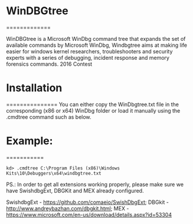 # WinDBGtree
=============

WinDBGtree is a Microsoft WinDbg command tree that expands the set of available commands by Microsoft WinDbg, 
Windbgtree aims at making life easier for windows kernel researchers, troubleshooters and security experts with a series of debugging, incident response and memory forensics commands. 2016 Contest

# Installation
===============
You can either copy the WinDbgtree.txt file in the corresponding (x86 or x64) WinDbg folder or load it manually using the .cmdtree command such as below. 

# Example:
===========
```
kd> .cmdtree C:\Program Files (x86)\Windows Kits\10\Debuggers\x64\windbgtree.txt
```

PS.: In order to get all extensions working properly, please make sure we have SwishdbgExt, DBGKit and MEX already configured.

SwishdbgExt - https://github.com/comaeio/SwishDbgExt;
DBGkit - http://www.andreybazhan.com/dbgkit.html;
MEX - https://www.microsoft.com/en-us/download/details.aspx?id=53304
